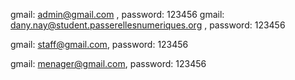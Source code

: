 
<!-- // admin login -->
gmail: admin@gmail.com , password: 123456
gmail: dany.nay@student.passerellesnumeriques.org , password: 123456

<!-- //cashier login -->
gmail: staff@gmail.com, password: 123456

<!-- //stock manager login -->
gmail: menager@gmail.com, password: 123456